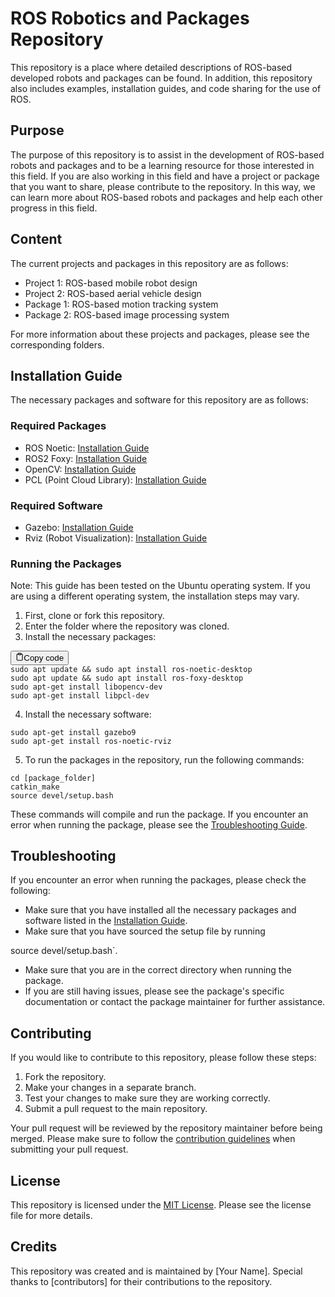 # ROS Robotics and Packages Repository

This repository is a place where detailed descriptions of ROS-based developed robots and packages can be found. In addition, this repository also includes examples, installation guides, and code sharing for the use of ROS.

## Purpose

The purpose of this repository is to assist in the development of ROS-based robots and packages and to be a learning resource for those interested in this field. If you are also working in this field and have a project or package that you want to share, please contribute to the repository. In this way, we can learn more about ROS-based robots and packages and help each other progress in this field.

## Content

The current projects and packages in this repository are as follows:

* Project 1: ROS-based mobile robot design
* Project 2: ROS-based aerial vehicle design
* Package 1: ROS-based motion tracking system
* Package 2: ROS-based image processing system

For more information about these projects and packages, please see the corresponding folders.

## Installation Guide

The necessary packages and software for this repository are as follows:

### Required Packages

* ROS Noetic: [Installation Guide](http://wiki.ros.org/noetic/Installation/Ubuntu)
* ROS2 Foxy: [Installation Guide](https://index.ros.org/doc/ros2/Installation/Foxy/Linux-Install-Debians/)
* OpenCV: [Installation Guide](https://docs.opencv.org/3.4/d2/de6/tutorial_py_setup_in_ubuntu.html)
* PCL (Point Cloud Library): [Installation Guide](http://www.pointclouds.org/downloads/linux.html)

### Required Software

* Gazebo: [Installation Guide](http://gazebosim.org/tutorials?tut=install_ubuntu&cat=install)
* Rviz (Robot Visualization): [Installation Guide](http://wiki.ros.org/rviz/UserGuide/Installation)

### Running the Packages

Note: This guide has been tested on the Ubuntu operating system. If you are using a different operating system, the installation steps may vary.

1. First, clone or fork this repository.
2. Enter the folder where the repository was cloned.
3. Install the necessary packages:

<pre><div class="bg-black mb-4 rounded-md"><div class="flex items-center relative text-gray-200 bg-gray-800 px-4 py-2 text-xs font-sans"><button class="flex ml-auto gap-2"><svg stroke="currentColor" fill="none" stroke-width="2" viewBox="0 0 24 24" stroke-linecap="round" stroke-linejoin="round" class="h-4 w-4" height="1em" width="1em" xmlns="http://www.w3.org/2000/svg"><path d="M16 4h2a2 2 0 0 1 2 2v14a2 2 0 0 1-2 2H6a2 2 0 0 1-2-2V6a2 2 0 0 1 2-2h2"></path><rect x="8" y="2" width="8" height="4" rx="1" ry="1"></rect></svg>Copy code</button></div><div class="p-4 overflow-y-auto"><code class="!whitespace-pre-wrap hljs language-sql">sudo apt update && sudo apt install ros-noetic-desktop
sudo apt update && sudo apt install ros-foxy-desktop
sudo apt-get install libopencv-dev
sudo apt-get install libpcl-dev
</code></div></div></pre>

4. Install the necessary software:

```
sudo apt-get install gazebo9
sudo apt-get install ros-noetic-rviz
```

5. To run the packages in the repository, run the following commands:

```
cd [package_folder]
catkin_make
source devel/setup.bash
```

These commands will compile and run the package. If you encounter an error when running the package, please see the [Troubleshooting Guide](https://troubleshooting).

## Troubleshooting

If you encounter an error when running the packages, please check the following:

* Make sure that you have installed all the necessary packages and software listed in the [Installation Guide](https://nstallation-guide).
* Make sure that you have sourced the setup file by running

source devel/setup.bash`.

* Make sure that you are in the correct directory when running the package.
* If you are still having issues, please see the package's specific documentation or contact the package maintainer for further assistance.

## Contributing

If you would like to contribute to this repository, please follow these steps:

1. Fork the repository.
2. Make your changes in a separate branch.
3. Test your changes to make sure they are working correctly.
4. Submit a pull request to the main repository.

Your pull request will be reviewed by the repository maintainer before being merged. Please make sure to follow the [contribution guidelines](https:///CONTRIBUTING.md) when submitting your pull request.

## License

This repository is licensed under the [MIT License](https://chat.openai.com/LICENSE). Please see the license file for more details.

## Credits

This repository was created and is maintained by [Your Name]. Special thanks to [contributors] for their contributions to the repository.
